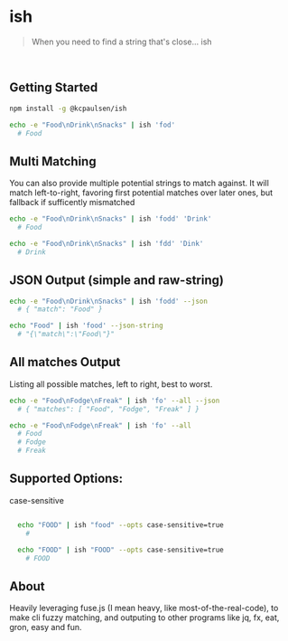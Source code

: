 # ish
> When you need to find a string that's close... ish

</br>

## Getting Started

  ```bash
  npm install -g @kcpaulsen/ish
  ```

  ```bash
  echo -e "Food\nDrink\nSnacks" | ish 'fod'
    # Food
  ```

## Multi Matching

  You can also provide multiple potential strings to match against.
  It will match left-to-right, favoring first potential matches over later ones,
  but fallback if sufficently mismatched

  ```bash
  echo -e "Food\nDrink\nSnacks" | ish 'fodd' 'Drink'
    # Food

  echo -e "Food\nDrink\nSnacks" | ish 'fdd' 'Dink'
    # Drink
  ```

## JSON Output (simple and raw-string)

  ```bash
  echo -e "Food\nDrink\nSnacks" | ish 'fodd' --json
    # { "match": "Food" }

  echo "Food" | ish 'food' --json-string
    # "{\"match\":\"Food\"}"
  ```

## All matches Output

  Listing all possible matches, left to right, best to worst.

  ```bash
  echo -e "Food\nFodge\nFreak" | ish 'fo' --all --json
    # { "matches": [ "Food", "Fodge", "Freak" ] }

  echo -e "Food\nFodge\nFreak" | ish 'fo' --all
    # Food
    # Fodge
    # Freak
  ```

## Supported Options:

  case-sensitive

  ```bash

    echo "FOOD" | ish "food" --opts case-sensitive=true
      #

    echo "FOOD" | ish "FOOD" --opts case-sensitive=true
      # FOOD
  ```

## About

  Heavily leveraging fuse.js (I mean heavy, like most-of-the-real-code), to make cli fuzzy matching,
  and outputing to other programs like jq, fx, eat, gron, easy and fun.

